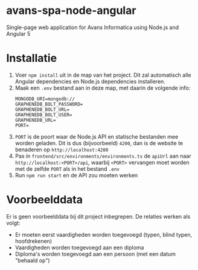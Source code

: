 # avans-spa-node-angular
Single-page web application for Avans Informatica using Node.js and Angular 5

# Installatie

1. Voer `npm install` uit in de map van het project. Dit zal automatisch alle Angular dependencies en Node.js dependencies installeren.
2. Maak een `.env` bestand aan in deze map, met daarin de volgende info:
	```
	MONGODB_URI=mongodb://
	GRAPHENEDB_BOLT_PASSWORD=
	GRAPHENEDB_BOLT_URL=
	GRAPHENEDB_BOLT_USER=
	GRAPHENEDB_URL=
	PORT=
	```
3. `PORT` is de poort waar de Node.js API en statische bestanden mee worden geladen. Dit is dus (bijvoorbeeld) `4200`, dan is de website te benaderen op `http://localhost:4200`
4. Pas in `frontend/src/environments/environments.ts` de `apiUrl` aan naar `http://localhost:<PORT>/api`, waarbij `<PORT>` vervangen moet worden met de zelfde `PORT` als in het bestand `.env`
5. Run `npm run start` en de API zou moeten werken

# Voorbeelddata

Er is geen voorbeelddata bij dit project inbegrepen. De relaties werken als volgt:

- Er moeten eerst vaardigheden worden toegevoegd (typen, blind typen, hoofdrekenen)
- Vaardigheden worden toegevoegd aan een diploma
- Diploma's worden toegevoegd aan een persoon (met een datum "behaald op")